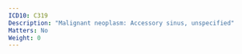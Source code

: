 ```yaml
---
ICD10: C319
Description: "Malignant neoplasm: Accessory sinus, unspecified"
Matters: No
Weight: 0
---
```

